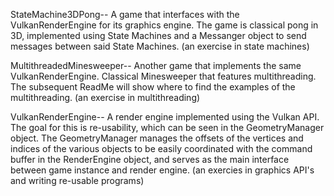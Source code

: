 StateMachine3DPong--
A game that interfaces with the VulkanRenderEngine for its graphics engine. The game is classical pong in 3D, implemented using State Machines and a Messanger object to send messages between said State Machines. (an exercise in state machines)

MultithreadedMinesweeper--
Another game that implements the same VulkanRenderEngine. Classical Minesweeper that features multithreading. The subsequent ReadMe will show where to find the examples of the multithreading. (an exercise in multithreading)

VulkanRenderEngine--
A render engine implemented using the Vulkan API. The goal for this is re-usability, which can be seen in the GeometryManager object. The GeometryManager manages the offsets of the vertices and indices of the various objects to be easily coordinated with the command buffer in the RenderEngine object, and serves as the main interface between game instance and render engine. (an exercies in graphics API's and writing re-usable programs)
